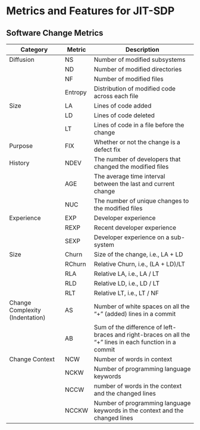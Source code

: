 # Metrics and Features for JIT-SDP

## Software Change Metrics  

| Category                        | Metric  | Description                                                                                             |
| ------------------------------- | ------- | ------------------------------------------------------------------------------------------------------- | 
| Diffusion                       | NS      | Number of modified subsystems                                                                           |
|                                 | ND      | Number of modified directories                                                                          |
|                                 | NF      | Number of modified files                                                                                |
|                                 | Entropy | Distribution of modified code across each file                                                          |
| Size                            | LA      | Lines of code added                                                                                     |
|                                 | LD      | Lines of code deleted                                                                                   |
|                                 | LT      | Lines of code in a file before the change                                                               |
| Purpose                         | FIX     | Whether or not the change is a defect fix                                                               |
| History                         | NDEV    | The number of developers that changed the modified files                                                |
|                                 | AGE     | The average time interval between the last and current change                                           |
|                                 | NUC     | The number of unique changes to the modified files                                                      |
| Experience                      | EXP     | Developer experience                                                                                    |
|                                 | REXP    | Recent developer experience                                                                             |
|                                 | SEXP    | Developer experience on a sub-system                                                                    |
| Size                            | Churn   | Size of the change, i.e., LA + LD                                                                       |
|                                 | RChurn  | Relative Churn, i.e., (LA + LD)/LT                                                                      |
|                                 | RLA     | Relative LA, i.e., LA / LT                                                                              |
|                                 | RLD     | Relative LD, i.e., LD / LT                                                                              |
|                                 | RLT     | Relative LT, i.e., LT / NF                                                                              |
| Change Complexity (Indentation) | AS      | Number of white spaces on all the “+” (added) lines in a commit                                         |
|                                 | AB      | Sum of the difference of left-braces and right-braces on all the “+” lines in each function in a commit |
| Change Context                  | NCW     | Number of words in context                                                                              |
|                                 | NCKW    | Number of programming language keywords                                                                 |
|                                 | NCCW    | number of words in the context and the changed lines                                                    |
|                                 | NCCKW   | Number of programming language keywords in the context and the changed lines                            |



